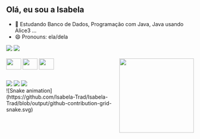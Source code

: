 ## Olá, eu sou a Isabela

- 🌱 Estudando Banco de Dados, Programação com Java, Java usando Alice3 ...
- 😄 Pronouns: ela/dela

<div>
  <img height="180em" src="https://github-readme-stats.vercel.app/api?username=Isabela-Trad&show_icons=true&theme=dark&include_all_commits=true&count_private=true"/>
  <img height="180em" src="https://github-readme-stats.vercel.app/api/top-langs/?username=Isabela-Trad&layout=compact&langs_count=16&theme=dark"/>
</div>
  
<div style="display: inline_block"><br>
  <img align="center" height="30" width="40" scr=<img src = "https://cdn.jsdelivr.net/gh/devicons/devicon/icons/javascript/javascript-original.svg" />
  <img align="center" height="30" width="40" scr=<img src = "https://cdn.jsdelivr.net/gh/devicons/devicon/icons/oracle/oracle-original.svg" />
  <img align="center" height="30" width="40" scr=<img src = "https://cdn.jsdelivr.net/gh/devicons/devicon/icons/vscode/vscode-original.svg" />
<img align="right" height="200" width="200"  src="https://i.picasion.com/pic91/ff77516bb8f55bef7310a1541c29867d.gif">
</div>

##

<div>
  <a href="https://instagram.com/bells.karolina" target="_blank"><img src="https://img.shields.io/badge/Instagram-E4405F?style=for-the-badge&logo=instagram&logoColor=white" target="_black"></a>
  <a href="https://discord.gg/ZHs49PaT8v" target="_black"><img src="https://img.shields.io/badge/Discord-7289DA?style=for-the-badge&logo=discord&logoColor=white" target="_black"></a>
  <a href ="https://hotmail.com/isabela-karolina@hotmail.com" target="_black"><img src="https://img.shields.io/badge/Microsoft_Outlook-0078D4?style=for-the-badge&logo=microsoft-outlook&logoColor=white" target="_black"></a>
</div>
![Snake animation](https://github.com/Isabela-Trad/Isabela-Trad/blob/output/github-contribution-grid-snake.svg)
